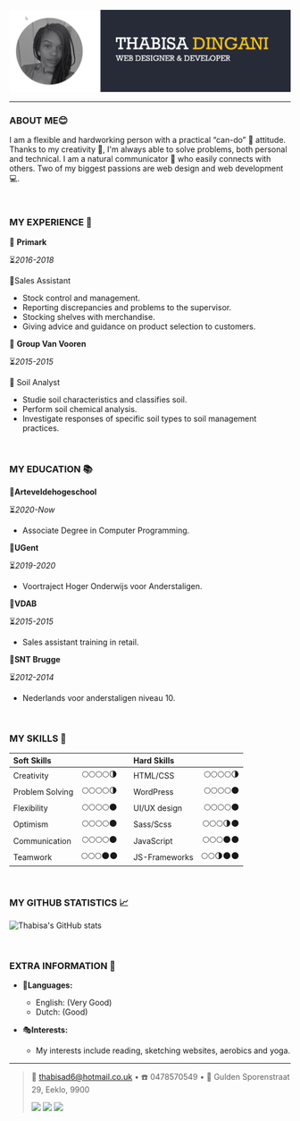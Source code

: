 
![thabisa dingani's banner](thabisa.png)

---


### ABOUT ME😊

I am a flexible and hardworking person with a practical “can-do” 💪 attitude. Thanks to my creativity 🎨, I'm always able to solve problems, both personal and technical.
I am a natural communicator 📢 who easily connects with others.
Two of my biggest passions are web design and web development 💻.

<br/>

### MY EXPERIENCE 💼

🏬 **Primark**

⏳*2016-2018*

📝Sales Assistant
- Stock control and management.
- Reporting discrepancies and problems to the supervisor.
- Stocking shelves with merchandise.
- Giving advice and guidance on product selection to customers.


🏬 **Group Van Vooren**

⏳*2015-2015*

📝 Soil Analyst
- Studie soil characteristics and classifies soil. 
- Perform soil chemical analysis.  
- Investigate responses of specific soil types to soil management practices.  
  
<br/>

### MY EDUCATION 📚

🏫**Arteveldehogeschool**

⏳*2020-Now*

- Associate Degree in Computer Programming. 


🏫**UGent**

⏳*2019-2020*

- Voortraject Hoger Onderwijs voor Anderstaligen.


🏫**VDAB**

⏳*2015-2015*

- Sales assistant training in retail.


🏫**SNT Brugge**

⏳*2012-2014*

- Nederlands voor anderstaligen niveau 10.

<br/>

### MY SKILLS 🔔

|**Soft Skills**    |              |     |**Hard Skills**   |             | 
|:------------------|:------------:|:---:|:-----------------|------------:|
|Creativity         |🌕🌕🌕🌕🌗  |     |HTML/CSS         |🌕🌕🌕🌕🌗 | 
|Problem Solving    |🌕🌕🌕🌕🌗  |     |WordPress        |🌕🌕🌕🌕🌑 |    
|Flexibility        |🌕🌕🌕🌕🌑  |     |UI/UX design     |🌕🌕🌕🌕🌑 |     
|Optimism           |🌕🌕🌕🌕🌑  |     |Sass/Scss        |🌕🌕🌕🌗🌑 |     
|Communication      |🌕🌕🌕🌕🌑  |     |JavaScript       |🌕🌕🌕🌑🌑 |   
|Teamwork           |🌕🌕🌕🌑🌑  |     |JS-Frameworks    |🌕🌕🌗🌑🌑 | 
                                                                           

<br/>

### MY GITHUB STATISTICS 📈

![Thabisa's GitHub stats](https://github-readme-stats.vercel.app/api?username=pgm-thabisadingani&show_icons=true&hide=contribs,prs&bg_color=262B37&title_color=F4BF1D&icon_color=F4BF1D&text_color=ffffff)

<br/>

### EXTRA INFORMATION 🦄

* 💬**Languages:**

     * English: (Very Good)
     * Dutch: (Good)

* 🎭**Interests:**

   * My interests include reading, sketching websites, aerobics and yoga.

----

> 📧 <thabisad6@hotmail.co.uk> • ☎️ 0478570549  • 🏡 Gulden Sporenstraat 29, Eeklo, 9900 
> 
> [<img src="https://img.shields.io/badge/LinkedIn-0077B5?style=for-the-badge&logo=linkedin&logoColor=white">](https://www.linkedin.com/in/thabisa-dingani-b173251b7/)
> [<img src="https://img.shields.io/badge/GitHub-100000?style=for-the-badge&logo=github&logoColor=white">](https://github.com/pgm-thabisadingani)
>  [<img src="https://img.shields.io/badge/Codepen-000000?style=for-the-badge&logo=codepen&logoColor=white">](https://codepen.io/Mthabied)
